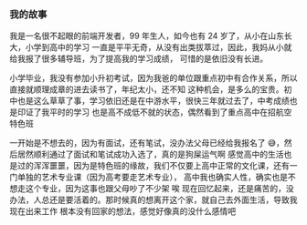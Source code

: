 ### 我的故事

我是一名很不起眼的前端开发者，99 年生人，如今也有 24 岁了，从小在山东长大，小学到高中的学习
一直是平平无奇，从没有出类拔萃过，因此，我妈从小就给我报了很多辅导班，为了提高我的学习成绩，
可惜的是依旧没有长进。

小学毕业，我没有参加小升初考试，因为我爸的单位跟重点初中有合作关系，所以直接就顺理成章的进去读书了，年纪太小，还不知
这种机会，是多么的宝贵。初中也是这么草草了事，学习依旧还是在中游水平，很快三年就过去了，中考成绩也是印证了我平时的学习
也是高不成低不就的状态，偶然看到了重点高中在招航空特色班

一开始是不想去的，因为有面试，还有笔试，没办法父母已经给我报名了 😅，然后居然顺利通过了面试和笔试成功入选了，真的是狗屎运气啊
感觉高中的生活也是过的浑浑噩噩，因为是特色班的缘故，我们不仅要上高中正常的文化课，还有一门单独的艺术专业课（因为高考要走艺术专业），
高中我也确实人性，确实也是不想走这个专业，因为这事也跟父母吵了不少架
唉 现在回忆起来，还是痛苦的，没办法，人总还是要活着的。那时候真的想离开这个家，就自己去外面生活，导致我现在出来工作
根本没有回家的想法，感觉好像真的没什么感情吧
